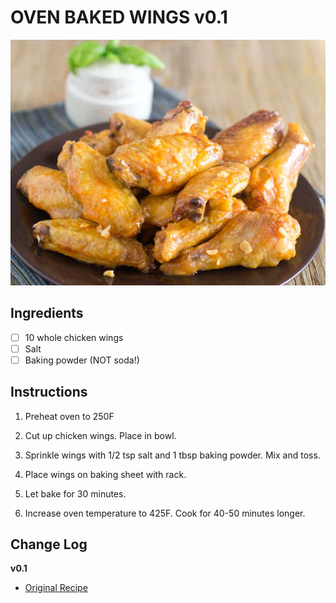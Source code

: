 # OVEN BAKED WINGS v0.1

![Recipe Photo](static/oven-baked-wings.jpg)

## Ingredients

- [ ] 10 whole chicken wings
- [ ] Salt
- [ ] Baking powder (NOT soda!)

## Instructions

1. Preheat oven to 250F

2. Cut up chicken wings. Place in bowl.

3. Sprinkle wings with 1/2 tsp salt and 1 tbsp baking powder. Mix and toss.

4. Place wings on baking sheet with rack. 

5. Let bake for 30 minutes.

6. Increase oven temperature to 425F. Cook for 40-50 minutes longer.

## Change Log

**v0.1**

- [Original Recipe](https://thecookful.com/bake-chicken-wings-crispy/)
